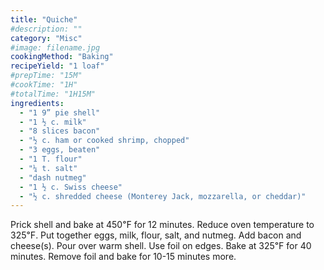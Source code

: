 ```yaml
---
title: "Quiche"
#description: ""
category: "Misc"
#image: filename.jpg
cookingMethod: "Baking"
recipeYield: "1 loaf"
#prepTime: "15M"
#cookTime: "1H"
#totalTime: "1H15M"
ingredients:
  - "1 9” pie shell"
  - "1 ½ c. milk"
  - "8 slices bacon"
  - "½ c. ham or cooked shrimp, chopped"
  - "3 eggs, beaten"
  - "1 T. flour"
  - "¼ t. salt"
  - "dash nutmeg"
  - "1 ½ c. Swiss cheese"
  - "½ c. shredded cheese (Monterey Jack, mozzarella, or cheddar)"
---
```


Prick shell and bake at 450℉ for 12 minutes.
Reduce oven temperature to 325℉.
Put together eggs, milk, flour, salt, and nutmeg.
Add bacon and cheese(s).
Pour over warm shell. Use foil on edges.
Bake at 325℉ for 40 minutes.
Remove foil and bake for 10-15 minutes more.
